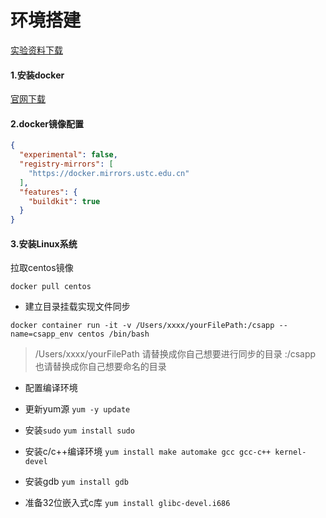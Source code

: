 # 环境搭建

[实验资料下载](http://csapp.cs.cmu.edu/3e/labs.html)

#### 1.安装docker

[官网下载](https://www.docker.com/)

#### 2.docker镜像配置

```json
{
  "experimental": false,
  "registry-mirrors": [
    "https://docker.mirrors.ustc.edu.cn"
  ],
  "features": {
    "buildkit": true
  }
}
```

#### 3.安装Linux系统

拉取centos镜像

```shell
docker pull centos
```

- 建立目录挂载实现文件同步

```shell
docker container run -it -v /Users/xxxx/yourFilePath:/csapp --name=csapp_env centos /bin/bash
```

> /Users/xxxx/yourFilePath 请替换成你自己想要进行同步的目录
> :/csapp 也请替换成你自己想要命名的目录

- 配置编译环境

- 更新yum源
  `yum -y update`

- 安装`sudo`
  `yum install sudo`

- 安装c/c++编译环境
  `yum install make automake gcc gcc-c++ kernel-devel`

- 安装gdb
  `yum install gdb`

- 准备32位嵌入式c库
  `yum install glibc-devel.i686`

  